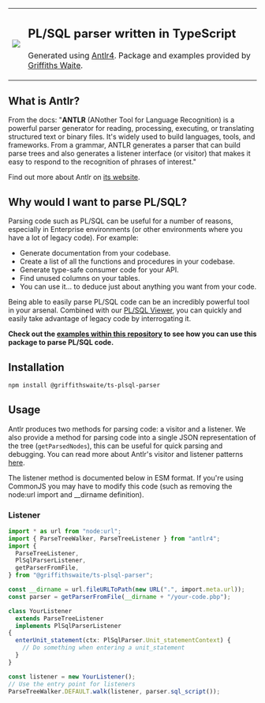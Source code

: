 <table><tr><td><img src="https://avatars.githubusercontent.com/u/144829329?s=200&v=4" /></td><td>

<h2>PL/SQL parser written in TypeScript</h2>
<p>Generated using <a href="https://github.com/antlr/antlr4">Antlr4</a>. Package and examples provided by <a href="https://griffiths-waite.co.uk">Griffiths Waite</a>.</p>

</td></tr></table>

## What is Antlr?

From the docs: "**ANTLR** (ANother Tool for Language Recognition) is a powerful parser generator for reading, processing, executing, or translating structured text or binary files. It's widely used to build languages, tools, and frameworks. From a grammar, ANTLR generates a parser that can build parse trees and also generates a listener interface (or visitor) that makes it easy to respond to the recognition of phrases of interest."

Find out more about Antlr on [its website](https://www.antlr.org/).

## Why would I want to parse PL/SQL?

Parsing code such as PL/SQL can be useful for a number of reasons, especially in Enterprise environments (or other environments where you have a lot of legacy code). For example:

- Generate documentation from your codebase.
- Create a list of all the functions and procedures in your codebase.
- Generate type-safe consumer code for your API.
- Find unused columns on your tables.
- You can use it... to deduce just about anything you want from your code.

Being able to easily parse PL/SQL code can be an incredibly powerful tool in your arsenal. Combined with our [PL/SQL Viewer](https://griffiths-waite.co.uk/tools/plsql-viewer), you can quickly and easily take advantage of legacy code by interrogating it.

**Check out the [examples within this repository](/examples) to see how you can use this package to parse PL/SQL code.**

## Installation

```bash
npm install @griffithswaite/ts-plsql-parser
```

## Usage

Antlr produces two methods for parsing code: a visitor and a listener. We also provide a method for parsing code into a single JSON representation of the tree (`getParsedNodes`), this can be useful for quick parsing and debugging. You can read more about Antlr's visitor and listener patterns [here](https://github.com/antlr/antlr4/blob/487cb28bd359587e67794b25b144b7df83ddf1a2/doc/typescript-target.md#L66).

The listener method is documented below in ESM format. If you're using CommonJS you may have to modify this code (such as removing the node:url import and __dirname definition).


### Listener

```typescript
import * as url from "node:url";
import { ParseTreeWalker, ParseTreeListener } from "antlr4";
import {
  ParseTreeListener,
  PlSqlParserListener,
  getParserFromFile,
} from "@griffithswaite/ts-plsql-parser";

const __dirname = url.fileURLToPath(new URL(".", import.meta.url));
const parser = getParserFromFile(__dirname + "/your-code.pbp");

class YourListener
  extends ParseTreeListener
  implements PlSqlParserListener
{
  enterUnit_statement(ctx: PlSqlParser.Unit_statementContext) {
    // Do something when entering a unit_statement
  }
}

const listener = new YourListener();
// Use the entry point for listeners
ParseTreeWalker.DEFAULT.walk(listener, parser.sql_script());
```
